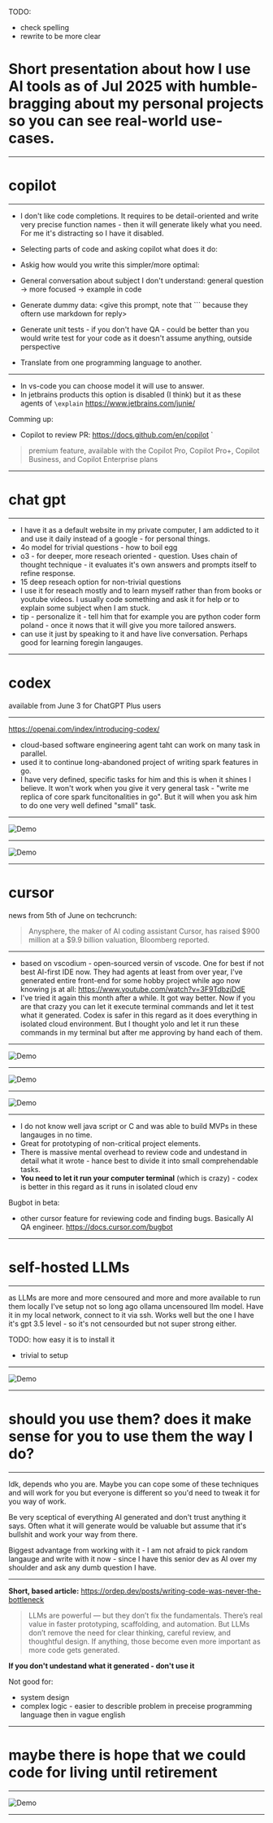 TODO:
- check spelling
- rewrite to be more clear


# Short presentation about how I use AI tools as of Jul 2025 with humble-bragging about my personal projects so you can see real-world use-cases. 

---

# copilot 

---

- I don't like code completions. It requires to be detail-oriented and write very precise function names - then it will generate likely what you need. For me it's distracting so I have it disabled.

- Selecting parts of code and asking copilot what does it do:
<example>

- Askig how would you write this simpler/more optimal:
<example>

- General conversation about subject I don't understand:
general question -> more focused -> example in code

- Generate dummy data:
<give this prompt, note that ``` because they oftern use markdown for reply>

- Generate unit tests - if you don't have QA - could be better than you would write test for your code as it doesn't assume anything, outside perspective

- Translate from one programming language to another.

---

- In vs-code you can choose model it will use to answer.
- In jetbrains products this option is disabled (I think) but it as these agents of `\explain` <add what else is avaliable> 
https://www.jetbrains.com/junie/

Comming up:
- Copilot to review PR:
https://docs.github.com/en/copilot
`
> premium feature, available with the Copilot Pro, Copilot Pro+, Copilot Business, and Copilot Enterprise plans

---

# chat gpt

---

- I have it as a default website in my private computer, I am addicted to it and use it daily instead of a google - for personal things.
- 4o model for trivial questions - how to boil egg
- o3 - for deeper, more reseach oriented - question. Uses chain of thought technique - it evaluates it's own answers and prompts itself to refine response.
- 15 deep reseach option for non-trivial questions 
- I use it for reseach mostly and to learn myself rather than from books or youtube videos. I usually code something and ask it for help or to explain some subject when I am stuck.
- tip - personalize it - tell him that for example you are python coder form poland <SHOW HERE SCREENSHOT> - once it nows that it will give you more tailored answers.
- can use it just by speaking to it and have live conversation. Perhaps good for learning foregin langauges.

---

# codex 

available from June 3 for ChatGPT Plus users

---

https://openai.com/index/introducing-codex/

- cloud-based software engineering agent taht can work on many task in parallel.
- used it to continue long-abandoned project of writing spark features in go.
- I have very defined, specific tasks for him and this is when it shines I believe. It won't work when you give it very general task - "write me replica of core spark funcitonalities in go". But it will when you ask him to do one very well defined "small" task. 

---

![Demo](./codex_open_ai.png)

---

![Demo](./open_ai_how_they_use_codex.png)

---

# cursor
news from 5th of June on techcrunch:
> Anysphere, the maker of AI coding assistant Cursor, has raised $900 million at a $9.9 billion valuation, Bloomberg reported.

--- 

- based on vscodium - open-sourced versin of vscode. One for best if not best AI-first IDE now. They had agents at least from over year, I've generated entire front-end for some hobby project while ago now knowing js at all:
https://www.youtube.com/watch?v=3F9TdbzjDdE
- I've tried it again this month after a while. It got way better. Now if you are that crazy you can let it execute terminal commands and let it test what it generated. Codex is safer in this regard as it does everything in isolated cloud environment. But I thought yolo and let it run these commands in my terminal but after me approving by hand each of them.

---

![Demo](./cursor.gif)

---

![Demo](./trend_migrate.gif)

---

![Demo](./raylib_game.gif)

---

- I do not know well java script or C and was able to build MVPs in these langauges in no time.
- Great for prototyping of non-critical project elements.
- There is massive mental overhead to review code and undestand in detail what it wrote - hance best to divide it into small comprehendable tasks.
- **You need to let it run your computer terminal** (which is crazy) - codex is better in this regard as it runs in isolated cloud env

Bugbot in beta:
- other cursor feature for reviewing code and finding bugs. Basically AI QA engineer.
https://docs.cursor.com/bugbot

---

# self-hosted LLMs

---

as LLMs are more and more censoured and more and more available to run them locally I've setup not so long ago ollama uncensoured llm model. Have it in my local network, connect to it via ssh. Works well but the one I have it's gpt 3.5 level - so it's not censourded but not super strong either.

TODO: how easy it is to install it

- trivial to setup

---

![Demo](./local_llm.gif)

---

# should you use them? does it make sense for you to use them the way I do?

---

Idk, depends who you are. Maybe you can cope some of these techniques and will work for you but everyone is different so you'd need to tweak it for you way of work.

Be very sceptical of everything AI generated and don't trust anything it says. Often what it will generate would be valuable but assume that it's bullshit and work your way from there.

Biggest advantage from working with it - I am not afraid to pick random langauge and write with it now - since I have this senior dev as AI over my shoulder and ask any dumb question I have.

---

**Short, based article:**
https://ordep.dev/posts/writing-code-was-never-the-bottleneck

> LLMs are powerful — but they don’t fix the fundamentals.
> There’s real value in faster prototyping, scaffolding, and automation. But LLMs don’t remove the need for clear thinking, careful review, and thoughtful design. If anything, those become even more important as more code gets generated.

**If you don't undestand what it generated - don't use it**

Not good for:
- system design
- complex logic - easier to describle problem in preceise programming language then in vague english

---

# maybe there is hope that we could code for living until retirement

---

![Demo](./ml_street_talk.png)

---
